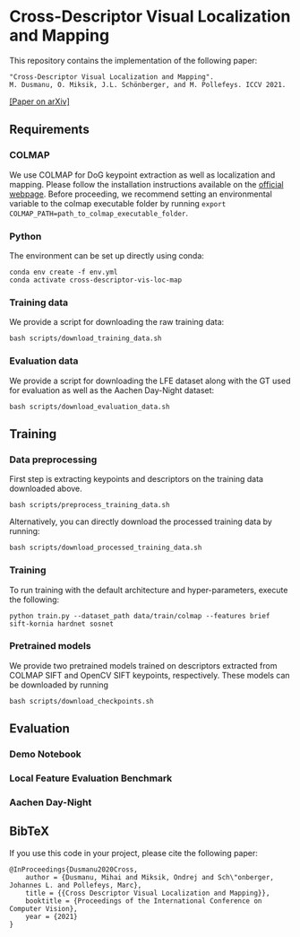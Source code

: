 # Cross-Descriptor Visual Localization and Mapping

This repository contains the implementation of the following paper:

```text
"Cross-Descriptor Visual Localization and Mapping".
M. Dusmanu, O. Miksik, J.L. Schönberger, and M. Pollefeys. ICCV 2021.
```

[[Paper on arXiv]](https://arxiv.org/abs/2012.01377)


## Requirements

### COLMAP

We use COLMAP for DoG keypoint extraction as well as localization and mapping.
Please follow the installation instructions available on the [official webpage](https://colmap.github.io).
Before proceeding, we recommend setting an environmental variable to the colmap executable folder by running `export COLMAP_PATH=path_to_colmap_executable_folder`.

### Python

The environment can be set up directly using conda:
```
conda env create -f env.yml
conda activate cross-descriptor-vis-loc-map
```

### Training data

We provide a script for downloading the raw training data:
```
bash scripts/download_training_data.sh
```

### Evaluation data

We provide a script for downloading the LFE dataset along with the GT used for evaluation as well as the Aachen Day-Night dataset:
```
bash scripts/download_evaluation_data.sh
```


## Training

### Data preprocessing

First step is extracting keypoints and descriptors on the training data downloaded above.
```
bash scripts/preprocess_training_data.sh
```
Alternatively, you can directly download the processed training data by running:
```
bash scripts/download_processed_training_data.sh
```

### Training

To run training with the default architecture and hyper-parameters, execute the following:
```
python train.py --dataset_path data/train/colmap --features brief sift-kornia hardnet sosnet
```

### Pretrained models

We provide two pretrained models trained on descriptors extracted from COLMAP SIFT and OpenCV SIFT keypoints, respectively.
These models can be downloaded by running
```
bash scripts/download_checkpoints.sh
```


## Evaluation

### Demo Notebook

### Local Feature Evaluation Benchmark

### Aachen Day-Night


## BibTeX

If you use this code in your project, please cite the following paper:
```
@InProceedings{Dusmanu2020Cross,
    author = {Dusmanu, Mihai and Miksik, Ondrej and Sch\"onberger, Johannes L. and Pollefeys, Marc},
    title = {{Cross Descriptor Visual Localization and Mapping}},
    booktitle = {Proceedings of the International Conference on Computer Vision},
    year = {2021}
}
```
